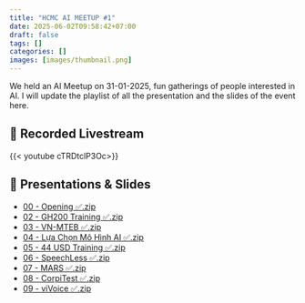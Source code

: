 ```yaml
---
title: "HCMC AI MEETUP #1"
date: 2025-06-02T09:58:42+07:00
draft: false
tags: []
categories: []
images: [images/thumbnail.png]
---
```


We held an AI Meetup on 31-01-2025, fun gatherings of people interested in AI. I will update the playlist of all the presentation and the slides of the event here.

## 📂 Recorded Livestream

{{< youtube cTRDtclP3Oc>}}

## 📂 Presentations & Slides

- [00 - Opening ✅.zip](contents/00%20-%20Opening%20✅.zip)
- [02 - GH200 Training ✅.zip](contents/02%20-%20GH200%20Training%20✅.zip)
- [03 - VN-MTEB ✅.zip](contents/03%20-%20VN-MTEB%20✅.zip)
- [04 - Lựa Chọn Mô Hình AI ✅.zip](contents/04%20-%20Lựa%20Chọn%20Mô%20Hình%20AI%20✅.zip)
- [05 - 44 USD Training ✅.zip](contents/05%20-%2044%20USD%20Training%20✅.zip)
- [06 - SpeechLess ✅.zip](contents/06%20-%20SpeechLess%20✅.zip)
- [07 - MARS ✅.zip](contents/07%20-%20MARS%20✅.zip)
- [08 - CorpiTest ✅.zip](contents/08%20-%20CorpiTest%20✅.zip)
- [09 - viVoice ✅.zip](contents/09%20-%20viVoice%20✅.zip)
